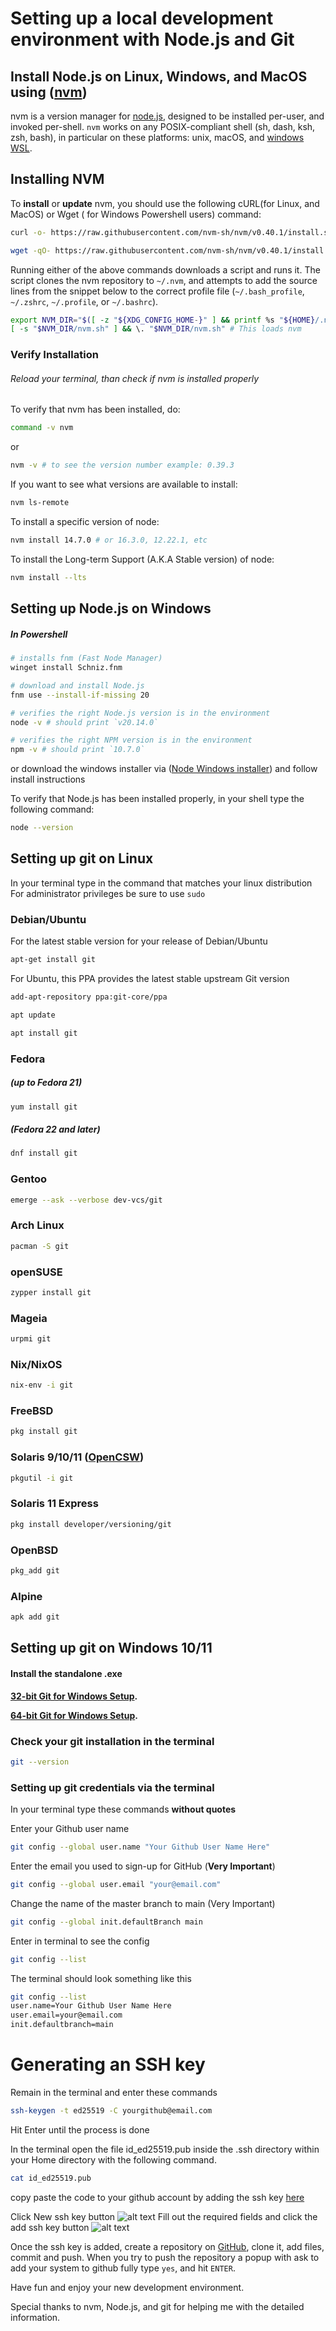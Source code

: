 # Setting up a local development environment with Node.js and Git

## Install Node.js on Linux, Windows, and MacOS using ([nvm](https://github.com/nvm-sh/nvm))

nvm is a version manager for [node.js](https://nodejs.org/en/), designed to be installed per-user, and invoked per-shell. `nvm` works on any POSIX-compliant shell (sh, dash, ksh, zsh, bash), in particular on these platforms: unix, macOS, and [windows WSL](https://github.com/nvm-sh/nvm#important-notes).


## Installing NVM

To **install** or **update** nvm, you should use the following cURL(for Linux, and MacOS) or Wget ( for Windows Powershell users) command:

```sh
curl -o- https://raw.githubusercontent.com/nvm-sh/nvm/v0.40.1/install.sh | bash
```

```sh
wget -qO- https://raw.githubusercontent.com/nvm-sh/nvm/v0.40.1/install.sh | bash
```

Running either of the above commands downloads a script and runs it. The script clones the nvm repository to `~/.nvm`, and attempts to add the source lines from the snippet below to the correct profile file (`~/.bash_profile`, `~/.zshrc`, `~/.profile`, or `~/.bashrc`).


```sh
export NVM_DIR="$([ -z "${XDG_CONFIG_HOME-}" ] && printf %s "${HOME}/.nvm" || printf %s "${XDG_CONFIG_HOME}/nvm")"
[ -s "$NVM_DIR/nvm.sh" ] && \. "$NVM_DIR/nvm.sh" # This loads nvm
```

### Verify Installation

###### Reload your terminal, than check if nvm is installed properly

To verify that nvm has been installed, do:

```sh
command -v nvm
```

or 

```sh
nvm -v # to see the version number example: 0.39.3
```

If you want to see what versions are available to install:

```sh
nvm ls-remote
```

To install a specific version of node:

```sh
nvm install 14.7.0 # or 16.3.0, 12.22.1, etc
```

To install the Long-term Support (A.K.A Stable version) of node:

```sh
nvm install --lts
```

## Setting up Node.js on Windows

##### In Powershell

```sh
# installs fnm (Fast Node Manager)
winget install Schniz.fnm

# download and install Node.js
fnm use --install-if-missing 20

# verifies the right Node.js version is in the environment
node -v # should print `v20.14.0`

# verifies the right NPM version is in the environment
npm -v # should print `10.7.0`
```

or download the windows installer via ([Node Windows installer](https://nodejs.org/en/download/prebuilt-installer)) and follow install instructions

To verify that Node.js has been installed properly, in your shell type the following command:

```sh
node --version
```

## Setting up git on Linux

In your terminal type in the command that matches your linux distribution
For administrator privileges be sure to use `sudo`

### Debian/Ubuntu

For the latest stable version for your release of Debian/Ubuntu

```sh
apt-get install git
```

For Ubuntu, this PPA provides the latest stable upstream Git version

```sh
add-apt-repository ppa:git-core/ppa 

apt update

apt install git
```

### Fedora

##### (up to Fedora 21)

```sh
yum install git
```

##### (Fedora 22 and later)

```sh
dnf install git
```

### Gentoo

```sh
emerge --ask --verbose dev-vcs/git
```

### Arch Linux

```sh
pacman -S git
```

### openSUSE

```sh
zypper install git
```

### Mageia

```sh
urpmi git
```

### Nix/NixOS

```sh
nix-env -i git
```

### FreeBSD

```sh
pkg install git
```

### Solaris 9/10/11 ([OpenCSW](https://www.opencsw.org/))

```sh
pkgutil -i git
```

### Solaris 11 Express

```sh
pkg install developer/versioning/git
```

### OpenBSD

```sh
pkg_add git
```

### Alpine

```sh
apk add git
```

## Setting up git on Windows 10/11

#### Install the standalone .exe

**[32-bit Git for Windows Setup](https://github.com/git-for-windows/git/releases/download/v2.45.2.windows.1/Git-2.45.2-32-bit.exe).**

**[64-bit Git for Windows Setup](https://github.com/git-for-windows/git/releases/download/v2.45.2.windows.1/Git-2.45.2-64-bit.exe).**

### Check your git installation in the terminal

```sh
git --version
```

### Setting up git credentials via the terminal

In your terminal type these commands **without quotes**

Enter your Github user name

```sh
git config --global user.name "Your Github User Name Here"
```

Enter the email you used to sign-up for GitHub (**Very Important**)

```sh
git config --global user.email "your@email.com"
```

Change the name of the master branch to main (Very Important)

```sh
git config --global init.defaultBranch main
```

Enter in terminal to see the config

```sh
git config --list
```

The terminal should look something like this

```sh
git config --list
user.name=Your Github User Name Here
user.email=your@email.com
init.defaultbranch=main
```

# Generating an SSH key

Remain in the terminal and enter these commands

```sh
ssh-keygen -t ed25519 -C yourgithub@email.com
```

Hit Enter until the process is done

In the terminal open the file id_ed25519.pub inside the .ssh directory within your Home directory with the following command.

```sh
cat id_ed25519.pub
```

copy paste the code to your github account by adding the ssh key [here](https://github.com/settings/keys)

Click New ssh key button
![alt text](sshbutton.png)
Fill out the required fields and click the add ssh key button
![alt text](newsshsubmit.png)

Once the ssh key is added, create a repository on [GitHub](https://github.com), clone it, add files, commit and push. When you try to push the repository a popup with ask to add your system to github fully type `yes`, and hit `ENTER`.

Have fun and enjoy your new development environment.

Special thanks to nvm, Node.js, and git for helping me with the detailed information.
